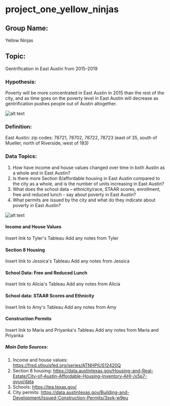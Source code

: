 # project_one_yellow_ninjas


## Group Name: 
Yellow Ninjas

## Topic: 
Gentrification in East Austin from 2015-2019

### Hypothesis: 
Poverty will be more concentrated in East Austin in 2015 than the rest of the city, and as time goes on the poverty level in East Austin will decrease as gentrification pushes people out of Austin altogether. 


![alt text](https://cartoonistgroup.com/properties/speedbump/art_images/cg595019b273ade.jpg)


### Definition: 
East Austin: zip codes: 78721, 78702, 78722, 78723 (east of 35, south of Mueller, north of Riverside, west of 183)

### Data Topics:
1. How have income and house values changed over time in both Austin as a whole and in East Austin? 
2. Is there more Section 8/affordable housing in East Austin compared to the city as a whole, and is the number of units increasing in East Austin? 
3. What does the school data – ethnicity/race, STAAR scores, enrollment, free and reduced lunch - say about poverty in East Austin?
4. What permits are issued by the city and what do they indicate about poverty in East Austin?


![alt text](https://i2.wp.com/jensorensen.com/wp-content/uploads/2013/04/gentrification.png?fit=600%2C616&ssl=1)


#### Income and House Values
Insert link to Tyler's Tableau
Add any notes from Tyler



#### Section 8 Housing
Insert link to Jessica's Tableau
Add any notes from Jessica



#### School Data: Free and Reduced Lunch
Insert link to Alicia's Tableau
Add any notes from Alicia



#### School data: STAAR Scores and Ethnicity
Insert link to Amy's Tableau
Add any notes from Amy



#### Construction Permits
Insert link to Maria and Priyanka's Tableau
Add any notes from Maria and Priyanka


##### Main Data Sources: 
1. Income and house values: https://fred.stlouisfed.org/series/ATNHPIUS12420Q
2. Section 8 housing: https://data.austintexas.gov/Housing-and-Real-Estate/City-of-Austin-Affordable-Housing-Inventory-AHI-/x5p7-qyuv/data
3. Schools: https://tea.texas.gov/
4. City permits: https://data.austintexas.gov/Building-and-Development/Issued-Construction-Permits/3syk-w9eu
